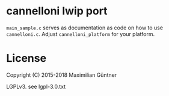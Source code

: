 # cannelloni lwip port

`main_sample.c` serves as documentation as code on how to use `cannelloni.c`.
Adjust `cannelloni_platform` for your platform.

# License

Copyright (C) 2015-2018 Maximilian Güntner

LGPLv3. see lgpl-3.0.txt
